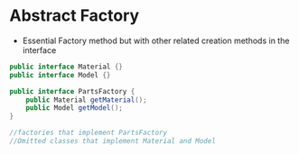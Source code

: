 # Abstract Factory

- Essential Factory method but with other related creation methods in the interface

```java
public interface Material {}
public interface Model {}

public interface PartsFactory {
    public Material getMaterial();
    public Model getModel();
}

//factories that implement PartsFactory
//Omitted classes that implement Material and Model
```
